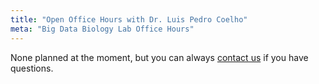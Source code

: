 ```yaml
---
title: "Open Office Hours with Dr. Luis Pedro Coelho"
meta: "Big Data Biology Lab Office Hours"
---
```


None planned at the moment, but you can always [contact us](https://big-data-biology.org/contact) if you have questions.

<!--

[Luis](/people/luis_pedro_coelho) will hold two Zoom open office hour sessions on:


- Dec 10 @ 9.30am UTC ([find your local time](https://everytimezone.com/s/af68ee61)): [Register now](https://qut.zoom.us/meeting/register/tZYpduitqjwtGdZydsw8CieA_UNn_5oDeaLB)
- Dec 12 @ 9.30pm UTC ([find your local time](https://everytimezone.com/s/d4dac6a1)): [Register now](https://qut.zoom.us/meeting/register/tZwof-mrpzMvHNe7ljcCtSidpzoxkZMGjO2E)

Registration is free, but required (to avoid spam).
-->
